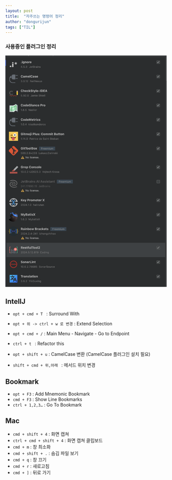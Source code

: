 ```yaml
---
layout: post
title:  "자주쓰는 명령어 정리"
author: "dongurijun"
tags: ["TIL"]
---
```





### 사용중인 플러그인 정리

<img width="679" alt="스크린샷 2024-07-16 11 19 22" src="../images/plugins.png">


## IntellJ

- `opt + cmd + T ` : Surround With
- `opt + 위 -> ctrl + w 로 변경` : Extend Selection
- `opt + cmd + /` :  Main Menu - Navigate - Go to Endpoint

- `ctrl + t ` :  Refactor this
- `opt + shift + u` : CamelCase 변환 (CamelCase 플러그인 설치 필요)

- `shift + cmd + 위,아래 ` : 메서드 위치 변경

## Bookmark

- `opt + F3` : Add Mnemonic Bookmark
- `cmd + F3` : Show Line Bookmarks
- `ctrl + 1,2,3…` : Go To Bookmark



## Mac

- `cmd + shift + 4` : 화면 캡쳐
- `ctrl + cmd + shift + 4` : 화면 캡쳐 클립보드
- `cmd + m` : 창 최소화
- `cmd + shift + .` : 숨김 파일 보기
- `cmd + q` : 창 끄기
- `cmd + r` : 새로고침
- `cmd + ]` : 뒤로 가기